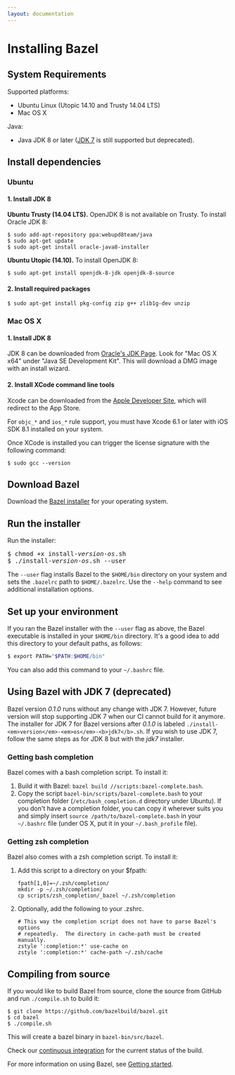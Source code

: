 ```yaml
---
layout: documentation
---
```


# Installing Bazel

## System Requirements

Supported platforms:

*   Ubuntu Linux (Utopic 14.10 and Trusty 14.04 LTS)
*   Mac OS X

Java:

*   Java JDK 8 or later ([JDK 7](#jdk7) is still supported
    but deprecated).

## Install dependencies

### Ubuntu

#### 1. Install JDK 8

**Ubuntu Trusty (14.04 LTS).** OpenJDK 8 is not available on Trusty. To
install Oracle JDK 8:

```
$ sudo add-apt-repository ppa:webupd8team/java
$ sudo apt-get update
$ sudo apt-get install oracle-java8-installer
```

**Ubuntu Utopic (14.10).** To install OpenJDK 8:

```
$ sudo apt-get install openjdk-8-jdk openjdk-8-source
```

#### 2. Install required packages

```
$ sudo apt-get install pkg-config zip g++ zlib1g-dev unzip
```

### Mac OS X

#### 1. Install JDK 8

JDK 8 can be downloaded from
[Oracle's JDK Page](http://www.oracle.com/technetwork/java/javase/downloads/jdk8-downloads-2133151.html).
Look for "Mac OS X x64" under "Java SE Development Kit". This will download a
DMG image with an install wizard.

#### 2. Install XCode command line tools

Xcode can be downloaded from the
[Apple Developer Site](https://developer.apple.com/xcode/downloads/), which will
redirect to the App Store.

For `objc_*` and `ios_*` rule support, you must have Xcode 6.1 or later with
iOS SDK 8.1 installed on your system.

Once XCode is installed you can trigger the license signature with the following
command:

```
$ sudo gcc --version
```

## Download Bazel

Download the [Bazel installer](https://github.com/bazelbuild/bazel/releases) for
your operating system.

## Run the installer

Run the installer:

<pre>
$ chmod +x install-<em>version</em>-<em>os</em>.sh
$ ./install-<em>version</em>-<em>os</em>.sh --user
</pre>

The `--user` flag installs Bazel to the `$HOME/bin` directory on your
system and sets the `.bazelrc` path to `$HOME/.bazelrc`. Use the `--help`
command to see additional installation options.

## Set up your environment

If you ran the Bazel installer with the `--user` flag as above, the Bazel
executable is installed in your `$HOME/bin` directory. It's a good idea to add
this directory to your default paths, as follows:

```bash
$ export PATH="$PATH:$HOME/bin"
```

You can also add this command to your `~/.bashrc` file.

## <a name="jdk7"></a>Using Bazel with JDK 7 (deprecated)

Bazel version _0.1.0_ runs without any change with JDK 7. However, future
version will stop supporting JDK 7 when our CI cannot build for it anymore.
The installer for JDK 7 for Bazel versions after _0.1.0_ is labeled
`./install-<em>version</em>-<em>os</em>-<b>jdk7</b>.sh`. If you wish to use JDK
7, follow the same steps as for JDK 8 but with the _jdk7_ installer.

### Getting bash completion

Bazel comes with a bash completion script. To install it:

1. Build it with Bazel: `bazel build //scripts:bazel-complete.bash`.
2. Copy the script `bazel-bin/scripts/bazel-complete.bash` to your
   completion folder (`/etc/bash_completion.d` directory under Ubuntu).
   If you don't have a completion folder, you can copy it wherever suits
   you and simply insert `source /path/to/bazel-complete.bash` in your
   `~/.bashrc` file (under OS X, put it in your `~/.bash_profile` file).

### Getting zsh completion

Bazel also comes with a zsh completion script. To install it:

1. Add this script to a directory on your $fpath:

    ```
    fpath[1,0]=~/.zsh/completion/
    mkdir -p ~/.zsh/completion/
    cp scripts/zsh_completion/_bazel ~/.zsh/completion
    ```

2. Optionally, add the following to your .zshrc.

    ```
    # This way the completion script does not have to parse Bazel's options
    # repeatedly.  The directory in cache-path must be created manually.
    zstyle ':completion:*' use-cache on
    zstyle ':completion:*' cache-path ~/.zsh/cache
    ```
## Compiling from source

If you would like to build Bazel from source, clone the source from GitHub and
run `./compile.sh` to build it:

```
$ git clone https://github.com/bazelbuild/bazel.git
$ cd bazel
$ ./compile.sh
```

This will create a bazel binary in `bazel-bin/src/bazel`.

Check our [continuous integration](http://ci.bazel.io) for the current status of
the build.

For more information on using Bazel, see [Getting
started](getting-started.html).

